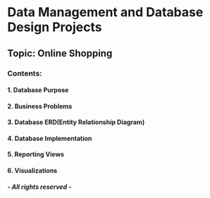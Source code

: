 # Data Management and Database Design Projects

## Topic: Online Shopping

### Contents:
#### 1. Database Purpose
#### 2. Business Problems
#### 3. Database ERD(Entity Relationship Diagram)
#### 4. Database Implementation
#### 5. Reporting Views
#### 6. Visualizations





##### - All rights reserved - 
